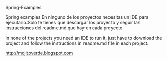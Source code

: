 Spring-Examples


Spring examples En ninguno de los proyectos necesitas un IDE para ejecutarlo.Solo te tienes que descargar los proyecto y seguir las instrucciones del readme.md que hay en cada proyecto.

In none of the projects you need an IDE to run it, just have to download the project and follow the instructions in readme.md file in each project.

http://mojitoverde.blogspot.com

